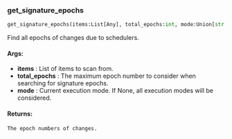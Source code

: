 

### get_signature_epochs
```python
get_signature_epochs(items:List[Any], total_epochs:int, mode:Union[str, NoneType]=None) -> List[int]
```
Find all epochs of changes due to schedulers.



#### Args:

* **items** :  List of items to scan from.
* **total_epochs** :  The maximum epoch number to consider when searching for signature epochs.
* **mode** :  Current execution mode. If None, all execution modes will be considered.

#### Returns:
    The epoch numbers of changes.